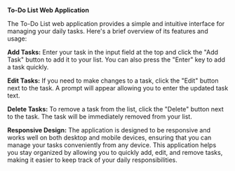 **To-Do List Web Application**

The To-Do List web application provides a simple and intuitive interface for managing your daily tasks. Here's a brief overview of its features and usage:

**Add Tasks:** Enter your task in the input field at the top and click the "Add Task" button to add it to your list. You can also press the "Enter" key to add a task quickly.

**Edit Tasks:** If you need to make changes to a task, click the "Edit" button next to the task. A prompt will appear allowing you to enter the updated task text.

**Delete Tasks:** To remove a task from the list, click the "Delete" button next to the task. The task will be immediately removed from your list.

**Responsive Design:** The application is designed to be responsive and works well on both desktop and mobile devices, ensuring that you can manage your tasks conveniently from any device.
This application helps you stay organized by allowing you to quickly add, edit, and remove tasks, making it easier to keep track of your daily responsibilities.
